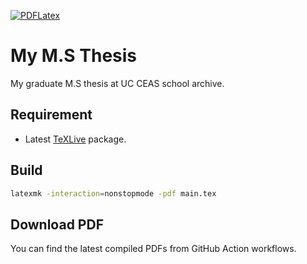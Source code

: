 [![PDFLatex](https://github.com/xiahualiu/ms-thesis/actions/workflows/build.yaml/badge.svg?branch=main)](https://github.com/xiahualiu/ms-thesis/actions/workflows/build.yaml)

# My M.S Thesis

My graduate M.S thesis at UC CEAS school archive.

## Requirement

* Latest [TeXLive](https://tug.org/texlive/) package.

## Build

```bash
latexmk -interaction=nonstopmode -pdf main.tex
```

## Download PDF

You can find the latest compiled PDFs from GitHub Action workflows.
